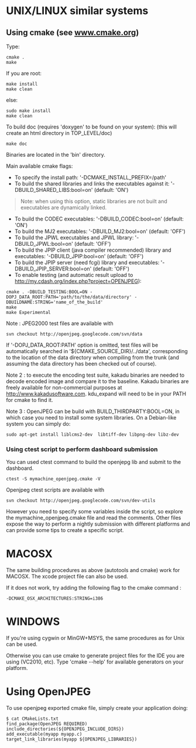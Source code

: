 

# UNIX/LINUX similar systems #

## Using cmake (see www.cmake.org) ##

Type:
```
cmake .
make
```

If you are root:
```
make install
make clean
```
else:
```
sudo make install
make clean
```

To build doc (requires 'doxygen' to be found on your system):
(this will create an html directory in TOP\_LEVEL/doc)
```
make doc
```

Binaries are located in the 'bin' directory.

Main available cmake flags:
  * To specify the install path: '-DCMAKE\_INSTALL\_PREFIX=/path'
  * To build the shared libraries and links the executables against it: '-DBUILD\_SHARED\_LIBS:bool=on' (default: 'ON')
> Note: when using this option, static libraries are not built and executables are dynamically linked.
  * To build the CODEC executables: '-DBUILD\_CODEC:bool=on' (default: 'ON')
  * To build the MJ2 executables: '-DBUILD\_MJ2:bool=on' (default: 'OFF')
  * To build the JPWL executables and JPWL library: '-DBUILD\_JPWL:bool=on' (default: 'OFF')
  * To build the JPIP client (java compiler recommended) library and executables: '-DBUILD\_JPIP:bool=on' (default: 'OFF')
  * To build the JPIP server (need fcgi) library and executables: '-DBUILD\_JPIP\_SERVER:bool=on' (default: 'OFF')
  * To enable testing (and automatic result upload to http://my.cdash.org/index.php?project=OPENJPEG):
```
cmake . -DBUILD_TESTING:BOOL=ON -DOPJ_DATA_ROOT:PATH='path/to/the/data/directory' -DBUILDNAME:STRING='name_of_the_build'
make
make Experimental
```
Note : JPEG2000 test files are available with
```
svn checkout http://openjpeg.googlecode.com/svn/data
```
If '-DOPJ\_DATA\_ROOT:PATH' option is omitted, test files will be automatically searched in '${CMAKE\_SOURCE\_DIR}/../data',
corresponding to the location of the data directory when compiling from the trunk (and assuming the data directory has
been checked out of course).

Note 2 : to execute the encoding test suite, kakadu binaries are needed to decode encoded image and compare it to the baseline. Kakadu binaries are freely available for non-commercial purposes at http://www.kakadusoftware.com. kdu\_expand will need to be in your PATH for cmake to find it.

Note 3 : OpenJPEG can be build with BUILD\_THIRDPARTY:BOOL=ON, in which case you need to install some system libraries. On a Debian-like system you can simply do:
```
sudo apt-get install liblcms2-dev  libtiff-dev libpng-dev libz-dev
```
### Using ctest script to perform dashboard submission ###
You can used ctest command to build the openjepg lib and submit to the dashboard.
```
ctest -S mymachine_openjpeg.cmake -V
```

Openjpeg ctest scripts are available with
```
svn checkout http://openjpeg.googlecode.com/svn/dev-utils
```
However you need to specify some variables inside the script, so explore the mymachine\_openjpeg.cmake file and read the comments. Other files expose the way to perform a nightly submission with different platforms and can provide some tips to create a specific script.

# MACOSX #

The same building procedures as above (autotools and cmake) work for MACOSX.
The xcode project file can also be used.

If it does not work, try adding the following flag to the cmake command :
```
-DCMAKE_OSX_ARCHITECTURES:STRING=i386
```

# WINDOWS #

If you're using cygwin or MinGW+MSYS, the same procedures as for Unix can be used.

Otherwise you can use cmake to generate project files for the IDE you are using (VC2010, etc).
Type 'cmake --help' for available generators on your platform.

# Using OpenJPEG #

To use openjpeg exported cmake file, simply create your application doing:

```
$ cat CMakeLists.txt
find_package(OpenJPEG REQUIRED)
include_directories(${OPENJPEG_INCLUDE_DIRS})
add_executable(myapp myapp.c)
target_link_libraries(myapp ${OPENJPEG_LIBRARIES})
```